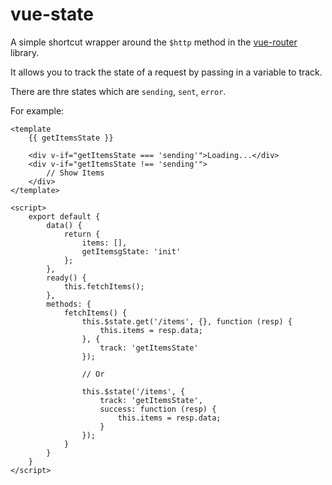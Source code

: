 # vue-state

A simple shortcut wrapper around the `$http` method in the [vue-router](https://github.com/vuejs/vue-router) library.

It allows you to track the state of a request by passing in a variable to track.

There are thre states which are `sending`, `sent`, `error`. 

For example:

~~~
<template
    {{ getItemsState }}
    
    <div v-if="getItemsState === 'sending'">Loading...</div>
    <div v-if="getItemsState !== 'sending'">
        // Show Items
    </div>
</template>

<script>
    export default {
        data() {
            return {
                items: [],
                getItemsgState: 'init'
            };
        },
        ready() {
            this.fetchItems();
        },
        methods: {
            fetchItems() {
                this.$state.get('/items', {}, function (resp) {
                    this.items = resp.data;
                }, {
                    track: 'getItemsState'
                });

                // Or

                this.$state('/items', {
                    track: 'getItemsState',
                    success: function (resp) {
                        this.items = resp.data;
                    }
                });
            }
        }
    }
</script>
~~~


